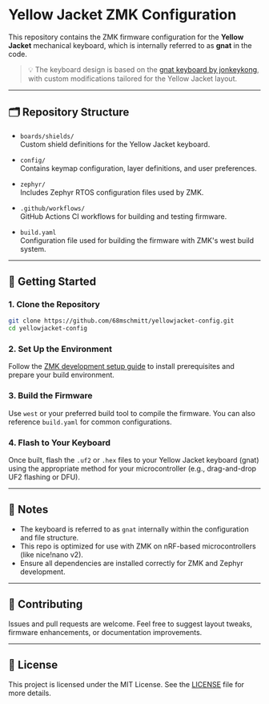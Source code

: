 # Yellow Jacket ZMK Configuration

This repository contains the ZMK firmware configuration for the **Yellow Jacket** mechanical keyboard, which is internally referred to as **gnat** in the code.

> 💡 The keyboard design is based on the [gnat keyboard by jonkeykong](https://github.com/jonkeykong/gnat), with custom modifications tailored for the Yellow Jacket layout.

---

## 🗂 Repository Structure

- `boards/shields/`  
  Custom shield definitions for the Yellow Jacket keyboard.

- `config/`  
  Contains keymap configuration, layer definitions, and user preferences.

- `zephyr/`  
  Includes Zephyr RTOS configuration files used by ZMK.

- `.github/workflows/`  
  GitHub Actions CI workflows for building and testing firmware.

- `build.yaml`  
  Configuration file used for building the firmware with ZMK's west build system.

---

## 🚀 Getting Started

### 1. Clone the Repository

```bash
git clone https://github.com/68mschmitt/yellowjacket-config.git
cd yellowjacket-config
```

### 2. Set Up the Environment

Follow the [ZMK development setup guide](https://zmk.dev/docs/development/setup) to install prerequisites and prepare your build environment.

### 3. Build the Firmware

Use `west` or your preferred build tool to compile the firmware. You can also reference `build.yaml` for common configurations.

### 4. Flash to Your Keyboard

Once built, flash the `.uf2` or `.hex` files to your Yellow Jacket keyboard (gnat) using the appropriate method for your microcontroller (e.g., drag-and-drop UF2 flashing or DFU).

---

## 📝 Notes

- The keyboard is referred to as `gnat` internally within the configuration and file structure.
- This repo is optimized for use with ZMK on nRF-based microcontrollers (like nice!nano v2).
- Ensure all dependencies are installed correctly for ZMK and Zephyr development.

---

## 🤝 Contributing

Issues and pull requests are welcome. Feel free to suggest layout tweaks, firmware enhancements, or documentation improvements.

---

## 📄 License

This project is licensed under the MIT License. See the [LICENSE](LICENSE) file for more details.

